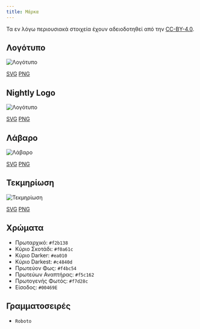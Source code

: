 ```yaml
---
title: Μάρκα
---
```


Τα εν λόγω περιουσιακά στοιχεία έχουν αδειοδοτηθεί από την [CC-BY-4.0](https://github.com/LinwoodCloud/Butterfly/blob/develop/BRANDING_LICENSE).

## Λογότυπο

![Λογότυπο](/img/logo.svg)

[SVG](/img/logo.svg) [PNG](/img/logo.png)

## Nightly Logo

![Λογότυπο](/img/nightly.svg)

[SVG](/img/nightly.svg) [PNG](/img/nightly.png)

## Λάβαρο

![Λάβαρο](/img/banner.svg)

[SVG](/img/banner.svg) [PNG](/img/banner.png)

## Τεκμηρίωση

![Τεκμηρίωση](/img/docs.svg)

[SVG](/img/docs.svg) [PNG](/img/docs.png)

## Χρώματα

* Πρωταρχικό: `#f2b138`
* Κύριο Σκοτάδι: `#f0a61c`
* Κύριο Darker: `#ea010`
* Κύριο Darkest: `#c4840d`
* Πρωτεύον Φως: `#f4bc54`
* Πρωτεύων Αναπτήρας: `#f5c162`
* Πρωτογενής Φωτός: `#f7d28c`
* Είσοδος: `#00469E`

## Γραμματοσειρές

* `Roboto`
